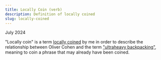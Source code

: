 ```yaml
---
title: Locally Coin (verb)
description: Definition of locally coined
slug: locally-coined
---
```

July 2024

"Locally coin" is a term [locally coined](/locally-coin) by me in order to describe the relationship between Oliver Cohen and the term ["ultraheavy backpacking"](/ultraheavy-backpacking), meaning to coin a phrase that may already have been coined.